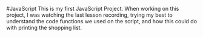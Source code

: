 #JavaScript
This is my first JavaScript Project. When working on this project, I was watching the last lesson recording, trying my best to understand the code functions we used on the script, and how this could do with printing the shopping list.